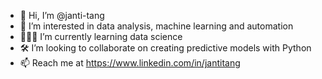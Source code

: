 - 👋  Hi, I’m @janti-tang
- 👀  I’m interested in data analysis, machine learning and automation
- 👩🏻‍💻  I’m currently learning data science
- 🛠  I’m looking to collaborate on creating predictive models with Python
- 📫  Reach me at https://www.linkedin.com/in/jantitang

<!---
janti-tang/janti-tang is a ✨ special ✨ repository because its `README.md` (this file) appears on your GitHub profile.
You can click the Preview link to take a look at your changes.
--->
